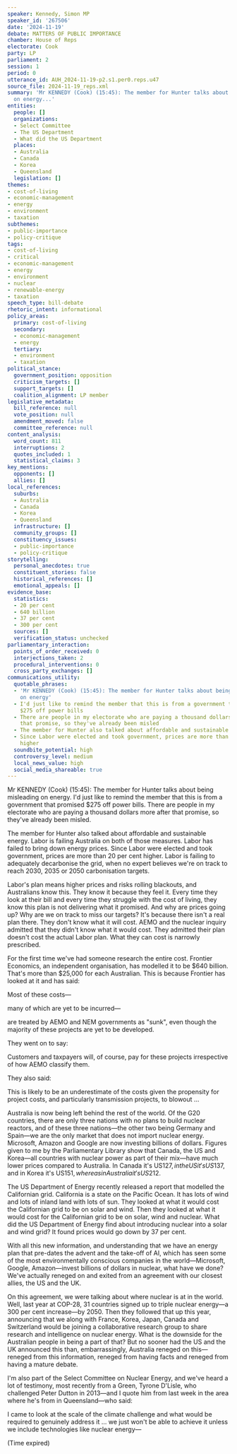 ```yaml
---
speaker: Kennedy, Simon MP
speaker_id: '267506'
date: '2024-11-19'
debate: MATTERS OF PUBLIC IMPORTANCE
chamber: House of Reps
electorate: Cook
party: LP
parliament: 2
session: 1
period: 0
utterance_id: AUH_2024-11-19-p2.s1.per0.reps.u47
source_file: 2024-11-19_reps.xml
summary: 'Mr KENNEDY (Cook) (15:45): The member for Hunter talks about being misleading
  on energy...'
entities:
  people: []
  organizations:
  - Select Committee
  - The US Department
  - What did the US Department
  places:
  - Australia
  - Canada
  - Korea
  - Queensland
  legislation: []
themes:
- cost-of-living
- economic-management
- energy
- environment
- taxation
subthemes:
- public-importance
- policy-critique
tags:
- cost-of-living
- critical
- economic-management
- energy
- environment
- nuclear
- renewable-energy
- taxation
speech_type: bill-debate
rhetoric_intent: informational
policy_areas:
  primary: cost-of-living
  secondary:
  - economic-management
  - energy
  tertiary:
  - environment
  - taxation
political_stance:
  government_position: opposition
  criticism_targets: []
  support_targets: []
  coalition_alignment: LP member
legislative_metadata:
  bill_reference: null
  vote_position: null
  amendment_moved: false
  committee_reference: null
content_analysis:
  word_count: 811
  interruptions: 2
  quotes_included: 1
  statistical_claims: 3
key_mentions:
  opponents: []
  allies: []
local_references:
  suburbs:
  - Australia
  - Canada
  - Korea
  - Queensland
  infrastructure: []
  community_groups: []
  constituency_issues:
  - public-importance
  - policy-critique
storytelling:
  personal_anecdotes: true
  constituent_stories: false
  historical_references: []
  emotional_appeals: []
evidence_base:
  statistics:
  - 20 per cent
  - 640 billion
  - 37 per cent
  - 300 per cent
  sources: []
  verification_status: unchecked
parliamentary_interaction:
  points_of_order_received: 0
  interjections_taken: 2
  procedural_interventions: 0
  cross_party_exchanges: []
communications_utility:
  quotable_phrases:
  - 'Mr KENNEDY (Cook) (15:45): The member for Hunter talks about being misleading
    on energy'
  - I'd just like to remind the member that this is from a government that promised
    $275 off power bills
  - There are people in my electorate who are paying a thousand dollars more after
    that promise, so they've already been misled
  - The member for Hunter also talked about affordable and sustainable energy
  - Since Labor were elected and took government, prices are more than 20 per cent
    higher
  soundbite_potential: high
  controversy_level: medium
  local_news_value: high
  social_media_shareable: true
---
```


Mr KENNEDY (Cook) (15:45): The member for Hunter talks about being misleading on energy. I'd just like to remind the member that this is from a government that promised $275 off power bills. There are people in my electorate who are paying a thousand dollars more after that promise, so they've already been misled.

The member for Hunter also talked about affordable and sustainable energy. Labor is failing Australia on both of those measures. Labor has failed to bring down energy prices. Since Labor were elected and took government, prices are more than 20 per cent higher. Labor is failing to adequately decarbonise the grid, when no expert believes we're on track to reach 2030, 2035 or 2050 carbonisation targets.

Labor's plan means higher prices and risks rolling blackouts, and Australians know this. They know it because they feel it. Every time they look at their bill and every time they struggle with the cost of living, they know this plan is not delivering what it promised. And why are prices going up? Why are we on track to miss our targets? It's because there isn't a real plan there. They don't know what it will cost. AEMO and the nuclear inquiry admitted that they didn't know what it would cost. They admitted their plan doesn't cost the actual Labor plan. What they can cost is narrowly prescribed.

For the first time we've had someone research the entire cost. Frontier Economics, an independent organisation, has modelled it to be $640 billion. That's more than $25,000 for each Australian. This is because Frontier has looked at it and has said:

Most of these costs—

many of which are yet to be incurred—

are treated by AEMO and NEM governments as "sunk", even though the majority of these projects are yet to be developed.

They went on to say:

Customers and taxpayers will, of course, pay for these projects irrespective of how AEMO classify them.

They also said:

This is likely to be an underestimate of the costs given the propensity for project costs, and particularly transmission projects, to blowout …

Australia is now being left behind the rest of the world. Of the G20 countries, there are only three nations with no plans to build nuclear reactors, and of these three nations—the other two being Germany and Spain—we are the only market that does not import nuclear energy. Microsoft, Amazon and Google are now investing billions of dollars. Figures given to me by the Parliamentary Library show that Canada, the US and Korea—all countries with nuclear power as part of their mix—have much lower prices compared to Australia. In Canada it's US$127, in the US it's US$137, and in Korea it's US$151, whereas in Australia it's US$212.

The US Department of Energy recently released a report that modelled the Californian grid. California is a state on the Pacific Ocean. It has lots of wind and lots of inland land with lots of sun. They looked at what it would cost the Californian grid to be on solar and wind. Then they looked at what it would cost for the Californian grid to be on solar, wind and nuclear. What did the US Department of Energy find about introducing nuclear into a solar and wind grid? It found prices would go down by 37 per cent.

With all this new information, and understanding that we have an energy plan that pre-dates the advent and the take-off of AI, which has seen some of the most environmentally conscious companies in the world—Microsoft, Google, Amazon—invest billions of dollars in nuclear, what have we done? We've actually reneged on and exited from an agreement with our closest allies, the US and the UK.

On this agreement, we were talking about where nuclear is at in the world. Well, last year at COP-28, 31 countries signed up to triple nuclear energy—a 300 per cent increase—by 2050. Then they followed that up this year, announcing that we along with France, Korea, Japan, Canada and Switzerland would be joining a collaborative research group to share research and intelligence on nuclear energy. What is the downside for the Australian people in being a part of that? But no sooner had the US and the UK announced this than, embarrassingly, Australia reneged on this—reneged from this information, reneged from having facts and reneged from having a mature debate.

I'm also part of the Select Committee on Nuclear Energy, and we've heard a lot of testimony, most recently from a Green, Tyrone D'Lisle, who challenged Peter Dutton in 2013—and I quote him from last week in the area where he's from in Queensland—who said:

I came to look at the scale of the climate challenge and what would be required to genuinely address it … we just won't be able to achieve it unless we include technologies like nuclear energy—

(Time expired)